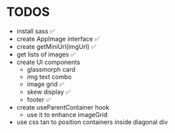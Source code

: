 # TODOS

- install sass ✅
- create AppImage interface ✅
- create getMiniUrl(imgUrl) ✅
- get lists of images ✅
- create UI components
  - glassmorph card
  - img text combo
  - image grid ✅
  - skew display ✅
  - footer ✅
- create useParentContainer hook
  - use it to enhance imageGrid
- use css tan to position containers inside diagonal div
